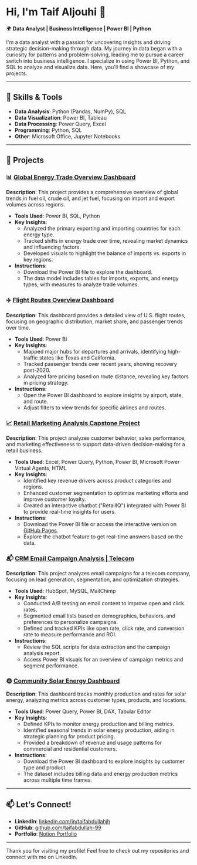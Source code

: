 # Hi, I'm Taif Aljouhi 👋

🌍 **Data Analyst | Business Intelligence | Power BI | Python**

I'm a data analyst with a passion for uncovering insights and driving strategic decision-making through data. My journey in data began with a curiosity for patterns and problem-solving, leading me to pursue a career switch into business intelligence. I specialize in using Power BI, Python, and SQL to analyze and visualize data. Here, you'll find a showcase of my projects.

---

## 🔧 Skills & Tools
- **Data Analysis**: Python (Pandas, NumPy), SQL
- **Data Visualization**: Power BI, Tableau
- **Data Processing**: Power Query, Excel
- **Programming**: Python, SQL
- **Other**: Microsoft Office, Jupyter Notebooks

---

## 📝 Projects

### 📊 [Global Energy Trade Overview Dashboard](https://github.com/username/global-energy-trade-dashboard)
**Description**: This project provides a comprehensive overview of global trends in fuel oil, crude oil, and jet fuel, focusing on import and export volumes across regions.
- **Tools Used**: Power BI, SQL, Python
- **Key Insights**:
  - Analyzed the primary exporting and importing countries for each energy type.
  - Tracked shifts in energy trade over time, revealing market dynamics and influencing factors.
  - Developed visuals to highlight the balance of imports vs. exports in key regions.
- **Instructions**:
  - Download the Power BI file to explore the dashboard.
  - The data model includes tables for imports, exports, and energy types, with measures to analyze trade volumes.

### ✈️ [Flight Routes Overview Dashboard](https://github.com/username/flight-routes-overview)
**Description**: This dashboard provides a detailed view of U.S. flight routes, focusing on geographic distribution, market share, and passenger trends over time.
- **Tools Used**: Power BI
- **Key Insights**:
  - Mapped major hubs for departures and arrivals, identifying high-traffic states like Texas and California.
  - Tracked passenger trends over recent years, showing recovery post-2020.
  - Analyzed fare pricing based on route distance, revealing key factors in pricing strategy.
- **Instructions**:
  - Open the Power BI dashboard to explore insights by airport, state, and route.
  - Adjust filters to view trends for specific airlines and routes.

### 📈 [Retail Marketing Analysis Capstone Project](https://github.com/username/retail-marketing-analysis)
**Description**: This project analyzes customer behavior, sales performance, and marketing effectiveness to support data-driven decision-making for a retail business.
- **Tools Used**: Excel, Power Query, Python, Power BI, Microsoft Power Virtual Agents, HTML
- **Key Insights**:
  - Identified key revenue drivers across product categories and regions.
  - Enhanced customer segmentation to optimize marketing efforts and improve customer loyalty.
  - Created an interactive chatbot ("RetailIQ") integrated with Power BI to provide real-time insights for users.
- **Instructions**:
  - Download the Power BI file or access the interactive version on [GitHub Pages](https://username.github.io/retail-marketing-analysis).
  - Explore the chatbot feature to get real-time answers based on the data.

### 📬 [CRM Email Campaign Analysis | Telecom](https://github.com/username/crm-email-campaign-analysis)
**Description**: This project analyzes email campaigns for a telecom company, focusing on lead generation, segmentation, and optimization strategies.
- **Tools Used**: HubSpot, MySQL, MailChimp
- **Key Insights**:
  - Conducted A/B testing on email content to improve open and click rates.
  - Segmented email lists based on demographics, behaviors, and preferences to personalize campaigns.
  - Defined and tracked KPIs like open rate, click rate, and conversion rate to measure performance and ROI.
- **Instructions**:
  - Review the SQL scripts for data extraction and the campaign analysis report.
  - Access Power BI visuals for an overview of campaign metrics and segment performance.

### 🌞 [Community Solar Energy Dashboard](https://github.com/username/community-solar-dashboard)
**Description**: This dashboard tracks monthly production and rates for solar energy, analyzing metrics across customer types, products, and locations.
- **Tools Used**: Power Query, Power BI, DAX, Tabular Editor
- **Key Insights**:
  - Defined KPIs to monitor energy production and billing metrics.
  - Identified seasonal trends in solar energy production, aiding in strategic planning for product pricing.
  - Provided a breakdown of revenue and usage patterns for commercial and residential customers.
- **Instructions**:
  - Download the Power BI dashboard to explore insights by customer type and product.
  - The dataset includes billing data and energy production metrics across multiple time frames.

---

## 📫 Let's Connect!
- **LinkedIn**: [linkedin.com/in/taifabdullahjh](https://linkedin.com/in/taifabdullahjh)
- **GitHub**: [github.com/taifabdullah-99](https://github.com/taifabdullah-99)
- **Portfolio**: [Notion Portfolio](https://bronze-jupiter-64c.notion.site/Taif-Aljouhi-1361444fe73680fc83e3ec4fd4567c3a)

---

Thank you for visiting my profile! Feel free to check out my repositories and connect with me on LinkedIn.
